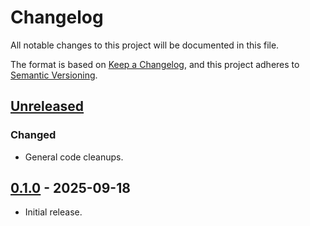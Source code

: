# Changelog

All notable changes to this project will be documented in this file.

The format is based on [Keep a Changelog](https://keepachangelog.com/en/1.1.0/),
and this project adheres to [Semantic Versioning](https://semver.org/spec/v2.0.0.html).

## [Unreleased]

### Changed

- General code cleanups.

## [0.1.0] - 2025-09-18

- Initial release.

[unreleased]: https://github.com/Decompollaborate/gnuv2_demangle/compare/0.1.0...main
[0.1.0]: https://github.com/Decompollaborate/gnuv2_demangle/releases/tag/0.1.0
